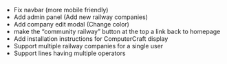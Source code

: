 - Fix navbar (more mobile friendly)
- Add admin panel (Add new railway companies)
- Add company edit modal (Change color)
- make the “community railway” button at the top a link back to homepage
- Add installation instructions for ComputerCraft display
- Support multiple railway companies for a single user
- Support lines having multiple operators